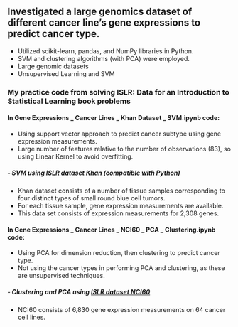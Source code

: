 ## Investigated a large genomics dataset of different cancer line’s gene expressions to predict cancer type.
* Utilized scikit-learn, pandas, and NumPy libraries in Python.
* SVM and clustering algorithms (with PCA) were employed.
* Large genomic datasets
* Unsupervised Learning and SVM

### My practice code from solving ISLR: Data for an Introduction to Statistical Learning book problems
#### In Gene Expressions _ Cancer Lines _ Khan Dataset _ SVM.ipynb code:
* Using support vector approach to predict cancer subtype using gene expression measurements.
* Large number of features relative to the number of observations (83), so using Linear Kernel to avoid overfitting.
##### - SVM using [ISLR dataset Khan (compatible with Python)](https://github.com/emredjan/ISL-python/tree/master/datasets)
* Khan dataset consists of a number of tissue samples corresponding to four distinct types of small round blue cell tumors.
* For each tissue sample, gene expression measurements are available.
* This data set consists of expression measurements for 2,308 genes.

#### In Gene Expressions _ Cancer Lines _ NCI60 _ PCA _ Clustering.ipynb code:
* Using PCA for dimension reduction, then clustering to predict cancer type.
* Not using the cancer types in performing PCA and clustering, as these are unsupervised techniques.
##### - Clustering and PCA using [ISLR dataset NCI60](https://github.com/emredjan/ISL-python/tree/master/datasets)
* NCI60 consists of 6,830 gene expression measurements on 64 cancer cell lines.

